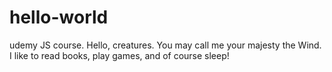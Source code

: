 # hello-world
udemy JS course.
Hello, creatures.
You may call me your majesty the Wind. I like to read books, play games, and of course sleep!
